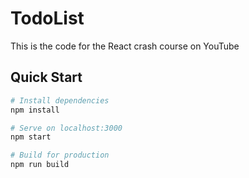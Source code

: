 # TodoList

This is the code for the React crash course on YouTube

## Quick Start

```bash
# Install dependencies
npm install

# Serve on localhost:3000
npm start

# Build for production
npm run build
```
